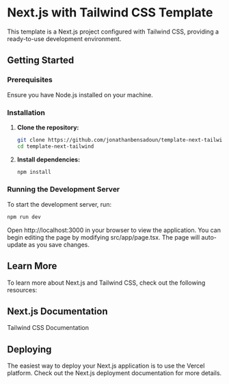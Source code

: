# Next.js with Tailwind CSS Template

This template is a Next.js project configured with Tailwind CSS, providing a ready-to-use development environment.

## Getting Started

### Prerequisites

Ensure you have Node.js installed on your machine.

### Installation

1. **Clone the repository:**

   ```bash
   git clone https://github.com/jonathanbensadoun/template-next-tailwind.git
   cd template-next-tailwind
   ```

2. **Install dependencies:**

   ```bash
   npm install
   ```

### Running the Development Server

To start the development server, run:

```bash
npm run dev
```

Open http://localhost:3000 in your browser to view the application. You can begin editing the page by modifying src/app/page.tsx. The page will auto-update as you save changes.

## Learn More

To learn more about Next.js and Tailwind CSS, check out the following resources:

## Next.js Documentation

Tailwind CSS Documentation

## Deploying

The easiest way to deploy your Next.js application is to use the Vercel platform. Check out the Next.js deployment documentation for more details.
